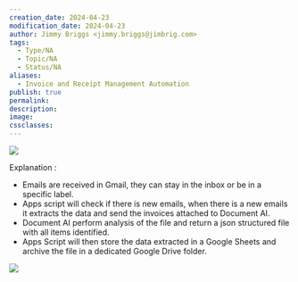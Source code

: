 ```yaml
---
creation_date: 2024-04-23
modification_date: 2024-04-23
author: Jimmy Briggs <jimmy.briggs@jimbrig.com>
tags:
  - Type/NA
  - Topic/NA
  - Status/NA
aliases:
  - Invoice and Receipt Management Automation
publish: true
permalink:
description:
image:
cssclasses:
---
```


![](https://i.imgur.com/D4LETiC.png)

Explanation :

- Emails are received in Gmail, they can stay in the inbox or be in a specific label.
- Apps script will check if there is new emails, when there is a new emails it extracts the data and send the invoices attached to Document AI.
- Document AI perform analysis of the file and return a json structured file with all items identified.
- Apps Script will then store the data extracted in a Google Sheets and archive the file in a dedicated Google Drive folder.

![](https://i.imgur.com/aW1JLUT.png)
